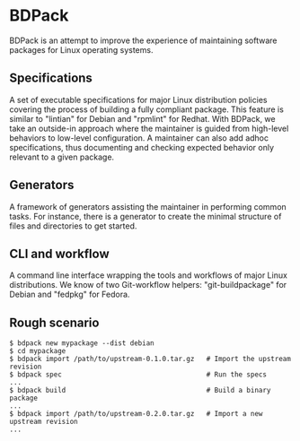 # BDPack

BDPack is an attempt to improve the experience of maintaining software packages for Linux operating systems.

## Specifications

A set of executable specifications for major Linux distribution policies covering the process of building a fully compliant package.
This feature is similar to "lintian" for Debian and "rpmlint" for Redhat.
With BDPack, we take an outside-in approach where the maintainer is guided from high-level behaviors to low-level configuration.
A maintainer can also add adhoc specifications, thus documenting and checking expected behavior only relevant to a given package.

## Generators

A framework of generators assisting the maintainer in performing common tasks.
For instance, there is a generator to create the minimal structure of files and directories to get started.

## CLI and workflow

A command line interface wrapping the tools and workflows of major Linux distributions.
We know of two Git-workflow helpers: "git-buildpackage" for Debian and "fedpkg" for Fedora.

## Rough scenario

    $ bdpack new mypackage --dist debian
    $ cd mypackage
    $ bdpack import /path/to/upstream-0.1.0.tar.gz   # Import the upstream revision
    $ bdpack spec                                    # Run the specs
    ...
    $ bdpack build                                   # Build a binary package
    ...
    $ bdpack import /path/to/upstream-0.2.0.tar.gz   # Import a new upstream revision
    ...
